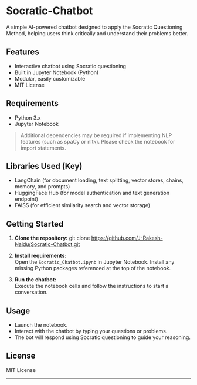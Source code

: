 # Socratic-Chatbot

A simple AI-powered chatbot designed to apply the Socratic Questioning Method, helping users think critically and understand their problems better.

## Features

- Interactive chatbot using Socratic questioning
- Built in Jupyter Notebook (Python)
- Modular, easily customizable
- MIT License

## Requirements

- Python 3.x
- Jupyter Notebook

> Additional dependencies may be required if implementing NLP features (such as spaCy or nltk). Please check the notebook for import statements.

## Libraries Used (Key)

- LangChain (for document loading, text splitting, vector stores, chains, memory, and prompts)
- HuggingFace Hub (for model authentication and text generation endpoint)
- FAISS (for efficient similarity search and vector storage)

## Getting Started

1. **Clone the repository:**
git clone https://github.com/J-Rakesh-Naidu/Socratic-Chatbot.git
2. **Install requirements:**  
Open the `Socratic_Chatbot.ipynb` in Jupyter Notebook. Install any missing Python packages referenced at the top of the notebook.

3. **Run the chatbot:**  
Execute the notebook cells and follow the instructions to start a conversation.

## Usage

- Launch the notebook.
- Interact with the chatbot by typing your questions or problems.
- The bot will respond using Socratic questioning to guide your reasoning.

## License

MIT License

***
